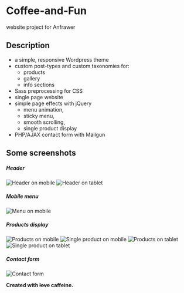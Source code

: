 # Coffee-and-Fun
website project for Anfrawer

## Description
* a simple, responsive Wordpress theme
* custom post-types and custom taxonomies for:
    * products 
    * gallery
    * info sections
* Sass preprocessing for CSS
* single page website
* simple page effects with jQuery
    * menu animation, 
    * sticky menu, 
    * smooth scrolling, 
    * single product display
* PHP/AJAX contact form with Mailgun

## Some screenshots

##### Header

![Header on mobile](images/8.jpg) ![Header on tablet](images/1.jpg)

##### Mobile menu

![Menu on mobile](images/2.jpg)

##### Products display

![Products on mobile](images/3.jpg) ![Single product on mobile](images/4.jpg)
![Products on tablet](images/5.jpg) ![Single product on tablet](images/7.jpg)

##### Contact form
![Contact form](images/6.jpg)

**Created with ~~love~~ caffeine.**
